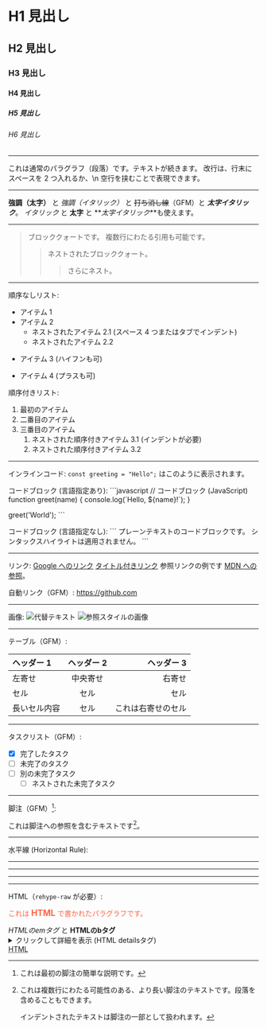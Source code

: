 # H1 見出し

## H2 見出し

### H3 見出し

#### H4 見出し

##### H5 見出し

###### H6 見出し

---

これは通常のパラグラフ（段落）です。テキストが続きます。
改行は、行末にスペースを 2 つ入れるか、\n
空行を挟むことで表現できます。

---

**強調（太字）** と _強調（イタリック）_ と ~~打ち消し線~~（GFM）と **_太字イタリック_**。
_イタリック_ と **太字** と **_太字イタリック_**も使えます。

---

> ブロッククォートです。
> 複数行にわたる引用も可能です。
>
> > ネストされたブロッククォート。
> >
> > > さらにネスト。

---

順序なしリスト:

- アイテム 1
- アイテム 2
  - ネストされたアイテム 2.1 (スペース 4 つまたはタブでインデント)
  - ネストされたアイテム 2.2

* アイテム 3 (ハイフンも可)

- アイテム 4 (プラスも可)

順序付きリスト:

1.  最初のアイテム
2.  二番目のアイテム
3.  三番目のアイテム
    1. ネストされた順序付きアイテム 3.1 (インデントが必要)
    2. ネストされた順序付きアイテム 3.2

---

インラインコード: <code>const greeting = "Hello";</code> はこのように表示されます。

コードブロック (言語指定あり):
\`\`\`javascript
// コードブロック (JavaScript)
function greet(name) {
console.log(\`Hello, \${name}!\`);
}

greet('World');
\`\`\`

コードブロック (言語指定なし):
\`\`\`
プレーンテキストのコードブロックです。
シンタックスハイライトは適用されません。
\`\`\`

---

リンク:
[Google へのリンク](https://www.google.com)
[タイトル付きリンク](https://www.google.com "Google検索エンジン")
参照リンクの例です [MDN への参照][mdn-ref]。

[mdn-ref]: https://developer.mozilla.org/ "MDN Web Docs"

自動リンク（GFM）: https://github.com

---

画像:
![代替テキスト](https://via.placeholder.com/150/92c952 "画像のタイトル属性")
![参照スタイルの画像][logo]

[logo]: https://via.placeholder.com/100/771796 "ロゴ画像のタイトル"

---

テーブル（GFM）:

| ヘッダー 1   | ヘッダー 2 |         ヘッダー 3 |
| :----------- | :--------: | -----------------: |
| 左寄せ       |  中央寄せ  |             右寄せ |
| セル         |    セル    |               セル |
| 長いセル内容 |    セル    | これは右寄せのセル |

---

タスクリスト（GFM）:

- [x] 完了したタスク
- [ ] 未完了のタスク
- [ ] 別の未完了タスク
  - [ ] ネストされた未完了タスク

---

脚注（GFM）[^1]:

これは脚注への参照を含むテキストです[^longnote]。

[^1]: これは最初の脚注の簡単な説明です。
[^longnote]:
    これは複数行にわたる可能性のある、より長い脚注のテキストです。段落を含めることもできます。

    インデントされたテキストは脚注の一部として扱われます。

---

水平線 (Horizontal Rule):

---

---

---

---

HTML（`rehype-raw` が必要）:

<p style="color: tomato;">これは <strong style="font-size: 1.2em;">HTML</strong> で書かれたパラグラフです。</p>
<em>HTMLのemタグ</em> と <b>HTMLのbタグ</b>
<details>
  <summary>クリックして詳細を表示 (HTML detailsタグ)</summary>
  <p>ここが詳細な内容です。</p>
</details>
<abbr title="HyperText Markup Language">HTML</abbr>
